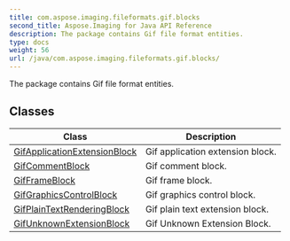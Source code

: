 ```yaml
---
title: com.aspose.imaging.fileformats.gif.blocks
second_title: Aspose.Imaging for Java API Reference
description: The package contains Gif file format entities.
type: docs
weight: 56
url: /java/com.aspose.imaging.fileformats.gif.blocks/
---
```


The package contains Gif file format entities.


## Classes

| Class | Description |
| --- | --- |
| [GifApplicationExtensionBlock](../com.aspose.imaging.fileformats.gif.blocks/gifapplicationextensionblock) | Gif application extension block. |
| [GifCommentBlock](../com.aspose.imaging.fileformats.gif.blocks/gifcommentblock) | Gif comment block. |
| [GifFrameBlock](../com.aspose.imaging.fileformats.gif.blocks/gifframeblock) | Gif frame block. |
| [GifGraphicsControlBlock](../com.aspose.imaging.fileformats.gif.blocks/gifgraphicscontrolblock) | Gif graphics control block. |
| [GifPlainTextRenderingBlock](../com.aspose.imaging.fileformats.gif.blocks/gifplaintextrenderingblock) | Gif plain text extension block. |
| [GifUnknownExtensionBlock](../com.aspose.imaging.fileformats.gif.blocks/gifunknownextensionblock) | Gif Unknown Extension Block. |
